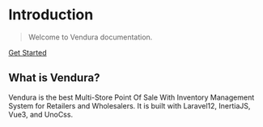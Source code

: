 # Introduction

> Welcome to Vendura documentation.

[Get Started](/en/getting-started)

## What is Vendura?

Vendura is the best Multi-Store Point Of Sale With Inventory Management System for Retailers and Wholesalers. It is built with Laravel12, InertiaJS, Vue3, and UnoCss.
